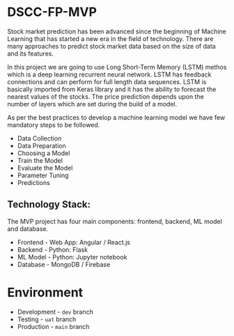 # DSCC-FP-MVP

Stock market prediction has been advanced since the beginning of Machine Learning that has started a new era in the field of technology. There are many approaches to predict stock market data based on the size of data and its features. 

In this project we are going to use Long Short-Term Memory (LSTM) methos which is a deep learning recurrent neural network. LSTM has feedback connections and can perform for full length data sequences. LSTM is basically imported from Keras library and it has the ability to forecast the nearest values of the stocks. The price prediction depends upon the number of layers which are set during the build of a model. 

As per the best practices to develop a machine learning model we have few mandatory steps to be followed. 

* Data Collection 
* Data Preparation 
* Choosing a Model 
* Train the Model 
* Evaluate the Model 
* Parameter Tuning 
* Predictions 

## Technology Stack:
 
The MVP project has four main components: frontend, backend, ML model and database.

* Frontend - Web App: Angular / React.js
* Backend - Python: Flask
* ML Model - Python: Jupyter notebook
* Database - MongoDB / Firebase

# Environment

* Development - `dev` branch
* Testing - `uat` branch
* Production - `main` branch
